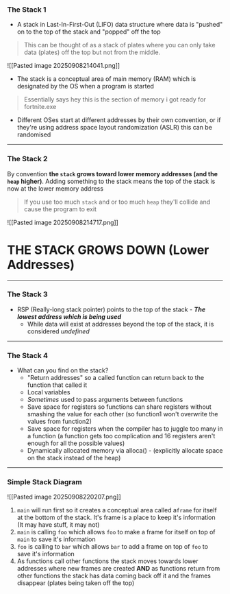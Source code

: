 
### The Stack 1

- A stack in Last-In-First-Out (LIFO) data structure where data is "pushed" on to the top of the stack and "popped" off the top

> This can be thought of as a stack of plates where you can only take data (plates) off the top but not from the middle.

![[Pasted image 20250908214041.png]]

- The stack is a conceptual area of main memory (RAM) which is designated by the OS when a program is started 

> Essentially says hey this is the section of memory i got ready for fortnite.exe

- Different OSes start at different addresses by their own convention, or if they're using address space layout randomization (ASLR) this can be randomised

---
### The Stack 2

By convention **the `stack` grows toward lower memory addresses (and the `heap` higher)**. Adding something to the stack means the top of the stack is now at the lower memory address

> If you use too much `stack` and or too much `heap` they'll collide and cause the program to exit 

![[Pasted image 20250908214717.png]]

# THE STACK GROWS DOWN (Lower Addresses)

---
### The Stack 3

- RSP (Really-long stack pointer) points to the top of the stack - **_The lowest address which is being used_** 
	- While data will exist at addresses beyond the top of the stack, it is considered _undefined_

---

### The Stack 4

- What can you find on the stack?
	- "Return addresses" so a called function can return back to the function that called it
	-  Local variables
	- _Sometimes_ used to pass arguments between functions
	-  Save space for registers so functions can share registers without smashing the value for each other (so function1 won't overwrite the values from function2)
	-  Save space for registers when the compiler has to juggle too many in a function (a function gets too complication and 16 registers aren't enough for all the possible values)
	- Dynamically allocated memory via alloca() - (explicitly allocate space on the stack instead of the heap)

---

### Simple Stack Diagram

![[Pasted image 20250908220207.png]]

1. `main` will run first so it creates a conceptual area called a`frame` for itself at the bottom of the stack. It's frame is a place to keep it's information (It may have stuff, it may not)
2. `main` is calling  `foo` which allows `foo` to make a frame for itself on top of `main` to save it's information
3. `foo` is calling to `bar` which allows `bar` to add a frame on top of `foo` to save it's information
4. As functions call other functions the stack moves towards lower addresses where new frames are created **AND** as functions return from other functions the stack has data coming back off it and the frames disappear (plates being taken off the top) 